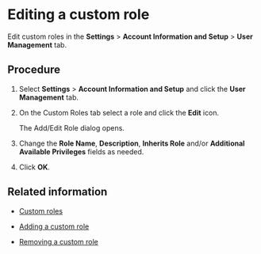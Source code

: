 # Editing a custom role

<head>
  <meta name="guidename" content="Platform"/>
  <meta name="context" content="GUID-41bb7582-2f7f-4149-b342-b4b380352629"/>
</head>

Edit custom roles in the **Settings** \> **Account Information and Setup** \> **User Management** tab.

## Procedure

1. Select **Settings** \> **Account Information and Setup** and click the **User Management** tab.

2. On the Custom Roles tab select a role and click the **Edit** icon.

    The Add/Edit Role dialog opens.

3. Change the **Role Name**, **Description**, **Inherits Role** and/or **Additional Available Privileges** fields as needed.

4. Click **OK**.

## Related information

- [Custom roles](c-atm-Custom_roles_4dc17d08-b488-4ac9-8705-cc4460fe5ab9.md)

- [Adding a custom role](t-atm-Adding_a_custom_role_de2bd23b-ce3a-4db3-9656-cacab756e76e.md)

- [Removing a custom role](t-atm-Removing_a_custom_role_8c982ea6-0a67-4850-82bc-4da74c74ecf5.md)
